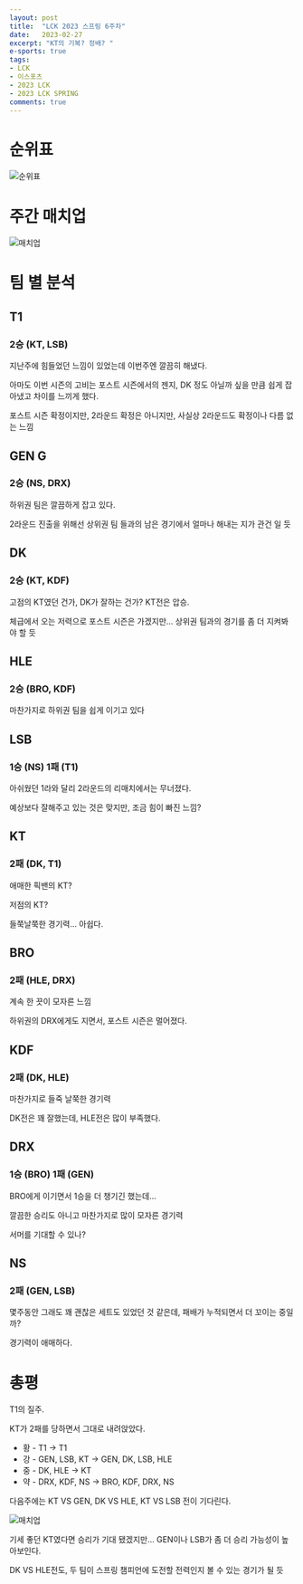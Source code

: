 ```yaml
---
layout: post
title:  "LCK 2023 스프링 6주차"
date:   2023-02-27
excerpt: "KT의 기복? 정배? "
e-sports: true
tags:
- LCK
- 이스포츠
- 2023 LCK
- 2023 LCK SPRING
comments: true
---
```


# 순위표

![순위표](../img/2023/lck/spring_week6.jpg)

# 주간 매치업

![매치업](../img/2023/lck/spring_week6_matchup.png)

# 팀 별 분석

## T1

### 2승 (KT, LSB)

지난주에 힘들었던 느낌이 있었는데 이번주엔 깔끔히 해냈다.

아마도 이번 시즌의 고비는 포스트 시즌에서의 젠지, DK 정도 아닐까 싶을 만큼 쉽게 잡아냈고 차이를 느끼게 했다.

포스트 시즌 확정이지만, 2라운드 확정은 아니지만, 사실상 2라운드도 확정이나 다름 없는 느낌

## GEN G

### 2승 (NS, DRX)

하위권 팀은 깔끔하게 잡고 있다.

2라운드 진출을 위해선 상위권 팀 들과의 남은 경기에서 얼마나 해내는 지가 관건 일 듯

## DK

### 2승 (KT, KDF)

고점의 KT였던 건가, DK가 잘하는 건가? KT전은 압승.

체급에서 오는 저력으로 포스트 시즌은 가겠지만... 상위권 팀과의 경기를 좀 더 지켜봐야 할 듯

## HLE

### 2승 (BRO, KDF)

마찬가지로 하위권 팀을 쉽게 이기고 있다

## LSB

### 1승 (NS) 1패 (T1)

아쉬웠던 1라와 달리 2라운드의 리매치에서는 무너졌다.

예상보다 잘해주고 있는 것은 맞지만, 조금 힘이 빠진 느낌?

## KT

### 2패 (DK, T1)

애매한 픽밴의 KT?

저점의 KT?

들쭉날쭉한 경기력... 아쉽다.

## BRO

### 2패 (HLE, DRX)

계속 한 끗이 모자른 느낌

하위권의 DRX에게도 지면서, 포스트 시즌은 멀어졌다.

## KDF

### 2패 (DK, HLE)

마찬가지로 들죽 날쭉한 경기력

DK전은 꽤 잘했는데, HLE전은 많이 부족했다.

## DRX

### 1승 (BRO) 1패 (GEN)

BRO에게 이기면서 1승을 더 챙기긴 했는데...

깔끔한 승리도 아니고 마찬가지로 많이 모자른 경기력

서머를 기대할 수 있나?

## NS

### 2패 (GEN, LSB)

몇주동안 그래도 꽤 괜찮은 세트도 있었던 것 같은데, 패배가 누적되면서 더 꼬이는 중일까?

경기력이 애매하다.

# 총평

T1의 질주.

KT가 2패를 당하면서 그대로 내려앉았다.

* 황 - T1 -> T1
* 강 - GEN, LSB, KT -> GEN, DK, LSB, HLE
* 중 - DK, HLE -> KT
* 약 - DRX, KDF, NS -> BRO, KDF, DRX, NS

다음주에는 KT VS GEN, DK VS HLE, KT VS LSB 전이 기다린다.

![매치업](../img/2023/lck/spring_week7_matchup.png)

기세 좋던 KT였다면 승리가 기대 됐겠지만... GEN이나 LSB가 좀 더 승리 가능성이 높아보인다.

DK VS HLE전도, 두 팀이 스프링 챔피언에 도전할 전력인지 볼 수 있는 경기가 될 듯
